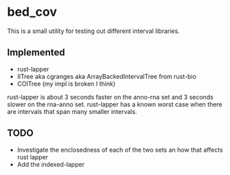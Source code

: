 # bed\_cov

This is a small utility for testing out different interval libraries.

## Implemented

- rust-lapper
- IITree aka cgranges aka ArrayBackedIntervalTree from rust-bio
- COITree (my impl is broken I think)

rust-lapper is about 3 seconds faster on the anno-rna set and 3 seconds slower on the rna-anno set. rust-lapper has a known worst case when there are intervals that span many smaller intervals.

## TODO

- Investigate the enclosedness of each of the two sets an how that affects rust lapper
- Add the indexed-lapper
